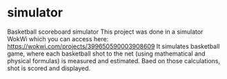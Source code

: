 # simulator
Basketball scoreboard simulator
This project was done in a simulator WokWi which you can access here: https://wokwi.com/projects/399650590003908609
It simulates basketball game, where each basketball shot to the net (using mathematical and physical formulas) is measured and estimated. 
Baed on those calculations, shot is scored and displayed. 



